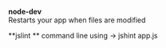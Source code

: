 **node-dev**  
Restarts your app when files are modified

**jslint ** 
command line using -> jshint app.js
